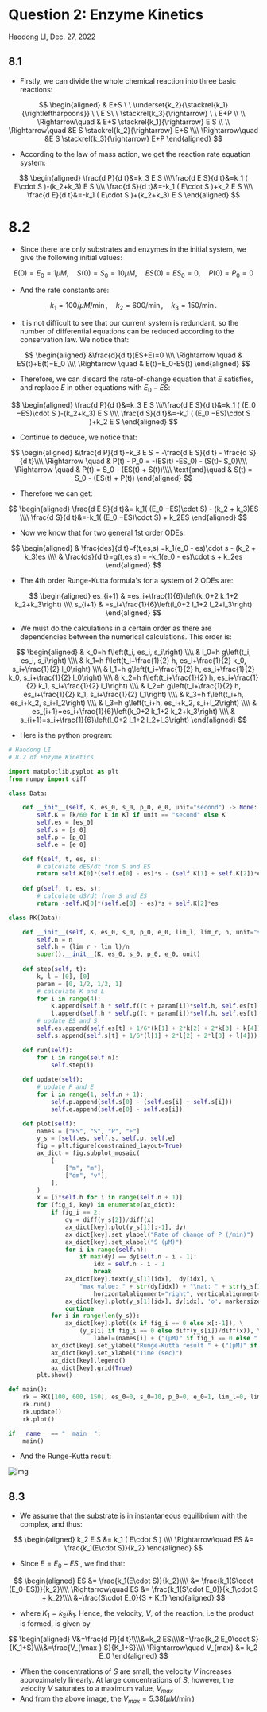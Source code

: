# Question 2: Enzyme Kinetics

Haodong LI, Dec. 27, 2022

## 8.1

- Firstly, we can divide the whole chemical reaction into three basic reactions:

$$
\begin{aligned}
& E+S \ \ \underset{k_2}{\stackrel{k_1}{\rightleftharpoons}} \ \ E S\ \  \stackrel{k_3}{\rightarrow} \ \ E+P \\ \\
\Rightarrow\quad & E+S \stackrel{k_1}{\rightarrow} E S
\\ \\
\Rightarrow\quad &E S \stackrel{k_2}{\rightarrow} E+S \\\\
\Rightarrow\quad &E S \stackrel{k_3}{\rightarrow} E+P
\end{aligned}
$$

- According to the law of mass action, we get the reaction rate equation system:

$$
\begin{aligned}
\frac{d P}{d t}&=k_3 E S
\\\\\frac{d E S}{d t}&=k_1 ( E\cdot S )-(k_2+k_3) E S
\\\\
\frac{d S}{d t}&=-k_1 ( E\cdot S )+k_2 E S
\\\\ \frac{d E}{d t}&=-k_1 ( E\cdot S )+(k_2+k_3) E S
\end{aligned}
$$

# 8.2

- Since there are only substrates and enzymes in the initial system, we give the following initial values:

$$
E(0)=E_0 =  1 \mu M ,\quad S(0)=S_0=10 \mu M, \quad ES(0)=ES_0=0, \quad P(0)=P_0=0
$$

- And the rate constants are: 

$$
k_1=100/\mu M/\min, \quad k_2=600 /\min, \quad k_3=150 /\min.
$$

- It is not difficult to see that our current system is redundant, so the number of differential equations can be reduced according to the conservation law. We notice that:

$$
\begin{aligned}
&\frac{d}{d t}(ES+E)=0 \\\\
\Rightarrow \quad & ES(t)+E(t)=E_0
\\\\
\Rightarrow \quad & E(t)=E_0-ES(t)
\end{aligned}
$$

- Therefore, we can discard the rate-of-change equation that $E$ satisfies, and replace $E$ in other equations with $E_0 −ES$:

$$
\begin{aligned}
\frac{d P}{d t}&=k_3 E S
\\\\\frac{d E S}{d t}&=k_1 ( (E_0 −ES)\cdot S )-(k_2+k_3) E S
\\\\
\frac{d S}{d t}&=-k_1 ( (E_0 −ES)\cdot S )+k_2 E S
\end{aligned}
$$

- Continue to deduce, we notice that:

$$
\begin{aligned}
&\frac{d P}{d t}=k_3 E S = -\frac{d E S}{d t} - \frac{d S}{d t}\\\\
\Rightarrow \quad & P(t) - P_0 = -(ES(t) -ES_0) - (S(t)- S_0)\\\\
\Rightarrow \quad &
P(t) = S_0 - (ES(t) + S(t))\\\\
\text{and}\quad & S(t) = S_0 - (ES(t) + P(t))
\end{aligned}
$$

- Therefore we can get:

$$
\begin{aligned}
\frac{d E S}{d t}&= k_1( (E_0 −ES)\cdot S) - (k_2 + k_3)ES
\\\\
\frac{d S}{d t}&=-k_1( (E_0 −ES)\cdot S) + k_2ES
\end{aligned}
$$

- Now we know that for two general 1st order ODEs:

$$
\begin{aligned}
& \frac{des}{d t}=f(t,es,s) =k_1(e_0 - es)\cdot s - (k_2 + k_3)es \\\\
& \frac{ds}{d t}=g(t,es,s) = -k_1(e_0 - es)\cdot s + k_2es
\end{aligned}
$$

- The 4th order Runge-Kutta formula's for a system of 2 ODEs are:

$$
\begin{aligned}
es_{i+1} & =es_i+\frac{1}{6}\left(k_0+2 k_1+2 k_2+k_3\right) \\\\
s_{i+1} & =s_i+\frac{1}{6}\left(l_0+2 l_1+2 l_2+l_3\right)
\end{aligned}
$$

- We must do the calculations in a certain order as there are dependencies between the numerical calculations. This order is:

$$
\begin{aligned}
& k_0=h f\left(t_i, es_i, s_i\right) \\\\
& l_0=h g\left(t_i, es_i, s_i\right) \\\\
& k_1=h f\left(t_i+\frac{1}{2} h, es_i+\frac{1}{2} k_0, s_i+\frac{1}{2} l_0\right) \\\\
& l_1=h g\left(t_i+\frac{1}{2} h, es_i+\frac{1}{2} k_0, s_i+\frac{1}{2} l_0\right) \\\\
& k_2=h f\left(t_i+\frac{1}{2} h, es_i+\frac{1}{2} k_1, s_i+\frac{1}{2} l_1\right) \\\\
& l_2=h g\left(t_i+\frac{1}{2} h, es_i+\frac{1}{2} k_1, s_i+\frac{1}{2} l_1\right) \\\\
& k_3=h f\left(t_i+h, es_i+k_2, s_i+l_2\right) \\\\
& l_3=h g\left(t_i+h, es_i+k_2, s_i+l_2\right) \\\\
& es_{i+1}=es_i+\frac{1}{6}\left(k_0+2 k_1+2 k_2+k_3\right) \\\\
& s_{i+1}=s_i+\frac{1}{6}\left(l_0+2 l_1+2 l_2+l_3\right)
\end{aligned}
$$

- Here is the python program:

```python
# Haodong LI
# 8.2 of Enzyme Kinetics

import matplotlib.pyplot as plt
from numpy import diff

class Data:

    def __init__(self, K, es_0, s_0, p_0, e_0, unit="second") -> None:
        self.K = [k/60 for k in K] if unit == "second" else K
        self.es = [es_0]
        self.s = [s_0]
        self.p = [p_0]
        self.e = [e_0]

    def f(self, t, es, s):
        # calculate dES/dt from S and ES
        return self.K[0]*(self.e[0] - es)*s - (self.K[1] + self.K[2])*es
    
    def g(self, t, es, s):
        # calculate dS/dt from S and ES
        return -self.K[0]*(self.e[0] - es)*s + self.K[2]*es

class RK(Data):

    def __init__(self, K, es_0, s_0, p_0, e_0, lim_l, lim_r, n, unit="second") -> None:
        self.n = n
        self.h = (lim_r - lim_l)/n
        super().__init__(K, es_0, s_0, p_0, e_0, unit)
    
    def step(self, t):
        k, l = [0], [0]
        param = [0, 1/2, 1/2, 1]
        # calculate K and L
        for i in range(4):
            k.append(self.h * self.f((t + param[i])*self.h, self.es[t] + param[i]*k[-1], self.s[t] + param[i]*l[-1]))
            l.append(self.h * self.g((t + param[i])*self.h, self.es[t] + param[i]*k[-1], self.s[t] + param[i]*l[-1]))
        # update ES and S
        self.es.append(self.es[t] + 1/6*(k[1] + 2*k[2] + 2*k[3] + k[4]))
        self.s.append(self.s[t] + 1/6*(l[1] + 2*l[2] + 2*l[3] + l[4]))

    def run(self):
        for i in range(self.n):
            self.step(i)
    
    def update(self):
        # update P and E
        for i in range(1, self.n + 1):
            self.p.append(self.s[0] - (self.es[i] + self.s[i]))
            self.e.append(self.e[0] - self.es[i])

    def plot(self):
        names = ["ES", "S", "P", "E"]
        y_s = [self.es, self.s, self.p, self.e]
        fig = plt.figure(constrained_layout=True)
        ax_dict = fig.subplot_mosaic(
            [
                ["m", "m"],
                ["dm", "v"],
            ],
        )
        x = [i*self.h for i in range(self.n + 1)]
        for (fig_i, key) in enumerate(ax_dict):
            if fig_i == 2:
                dy = diff(y_s[2])/diff(x)
                ax_dict[key].plot(y_s[1][:-1], dy)
                ax_dict[key].set_ylabel("Rate of change of P (/min)")
                ax_dict[key].set_xlabel("S (µM)")
                for i in range(self.n):
                    if max(dy) == dy[self.n - i - 1]:
                        idx = self.n - i - 1
                        break
                ax_dict[key].text(y_s[1][idx],  dy[idx], \
                    "max value: " + str(dy[idx]) + "\nat: " + str(y_s[1][idx]), \
                        horizontalalignment="right", verticalalignment="top", fontsize=17)
                ax_dict[key].plot(y_s[1][idx], dy[idx], 'o', markersize=20, alpha=0.5)
                continue
            for i in range(len(y_s)):
                ax_dict[key].plot((x if fig_i == 0 else x[:-1]), \
                    (y_s[i] if fig_i == 0 else diff(y_s[i])/diff(x)), \
                        label=(names[i] + ("(µM)" if fig_i == 0 else " (µM/sec)")))
            ax_dict[key].set_ylabel("Runge-Kutta result " + ("(µM)" if fig_i == 0 else " (µM/sec)"))
            ax_dict[key].set_xlabel("Time (sec)")
            ax_dict[key].legend()
            ax_dict[key].grid(True)
        plt.show()

def main():
    rk = RK([100, 600, 150], es_0=0, s_0=10, p_0=0, e_0=1, lim_l=0, lim_r=10, n=1000)
    rk.run()
    rk.update()
    rk.plot()

if __name__ == "__main__":
    main()
```

- And the Runge-Kutta result:

![img](https://github.com/LeBronLiHD/NTU_Enzyme_Kinetics/blob/main/result.png)

## 8.3

- We assume that the substrate is in instantaneous equilibrium with the complex, and thus:

$$
\begin{aligned}
k_2 E S &= k_1 ( E\cdot S ) \\\\
\Rightarrow\quad  ES &= \frac{k_1(E\cdot S)}{k_2}
\end{aligned}
$$

- Since $E = E_0 −ES$ , we find that:

$$
\begin{aligned}
ES &= \frac{k_1(E\cdot S)}{k_2}\\\\
&= \frac{k_1(S\cdot (E_0-ES))}{k_2}\\\\
\Rightarrow\quad  ES &= \frac{k_1(S\cdot E_0)}{k_1\cdot S + k_2}\\\\
&=\frac{S\cdot E_0}{S + K_1}
\end{aligned}
$$

- where $K_1=k_2/ k_1$. Hence, the velocity, $V$, of the reaction, i.e the product is formed, is given by

$$
\begin{aligned}
V&=\frac{d P}{d t}\\\\&=k_2 ES\\\\&=\frac{k_2 E_0\cdot S}{K_1+S}\\\\&=\frac{V_{\max } S}{K_1+S}\\\\
\Rightarrow\quad V_{max} &= k_2 E_0
\end{aligned}
$$

- When the concentrations of $S$ are small, the velocity $V$ increases approximately linearly. At large concentrations of $S$, however, the velocity $V$ saturates to a maximum value, $V_{max}$
- And from the above image, the $V_{max} = 5.38 (\mu M/\min)$
